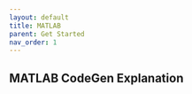 ```yaml
---
layout: default
title: MATLAB
parent: Get Started
nav_order: 1
---
```



## MATLAB CodeGen Explanation
